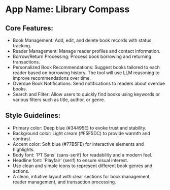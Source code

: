 # **App Name**: Library Compass

## Core Features:

- Book Management: Add, edit, and delete book records with status tracking.
- Reader Management: Manage reader profiles and contact information.
- Borrow/Return Processing: Process book borrowing and returning transactions.
- Personalized Book Recommendations: Suggest books tailored to each reader based on borrowing history. The tool will use LLM reasoning to improve recommendations over time.
- Overdue Book Notifications: Send notifications to readers about overdue books.
- Search and Filter: Allow users to quickly find books using keywords or various filters such as title, author, or genre.

## Style Guidelines:

- Primary color: Deep blue (#34495E) to evoke trust and stability.
- Background color: Light cream (#F5F5DC) to provide warmth and contrast.
- Accent color: Soft blue (#77B5FE) for interactive elements and highlights.
- Body font: 'PT Sans' (sans-serif) for readability and a modern feel.
- Headline font: 'Playfair' (serif) to ensure visual interest.
- Use clean and simple icons to represent different book genres and actions.
- A clean, intuitive layout with clear sections for book management, reader management, and transaction processing.